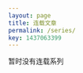 ```yaml
---
layout: page
title: 连载文章
permalink: /series/
key: 1437063399
---
```


<div class="about">
	<p>暂时没有连载系列</p>
</div>
